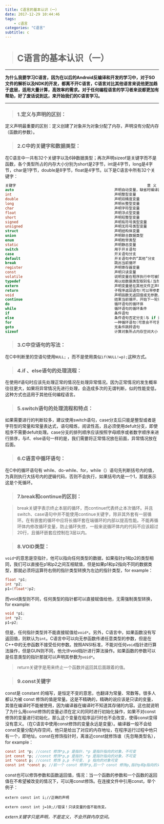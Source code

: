 ```yaml
---
title: C语言的基本认识（一）
date: 2017-12-29 10:44:46
tags: 
    - c语言
categories: "C语言"
subtitle: c
---
```


> # C语言的基本认识（一）

------

​     **为什么我要学习C语言，因为在以后的Android反编译和开发的学习中，对于SO文件的解析以及NDK的开发，都离不开C语言，C语言对比其他语言来说他更加趋于底层，适用大量计算，高效率的需求。对于任何编程语言的学习者来说都更加有帮助，好了废话说到这，来开始我们的C语言学习。**

------



> ### 1.定义与声明的区别：

定义声明最重要的区别：定义创建了对象并为对象分配了内存，声明没有分配内存（函数的参数）。



> ### 2.C中的关键字和数据类型：

在C语言中一共有32个关键字以及6钟数据类型；再次声明sizeof是关键字而不是函数，各个类型所占的内存大小分别为short是2字节，int是4字节，long是4字节，char是1字节，double是8字节，float是4字节。以下是C语言中所有32个关键字：

```c
关键字                                                            意 义
auto                                              声明自动变量，缺省时编译器一般默认为 auto
int                                               声明整型变量
double                                            声明双精度变量
long                                              声明长整型变量
char                                              声明字符型变量
float                                             声明浮点型变量
short                                             声明短整型变量
signed                                            声明有符号类型变量
unsigned                                          声明无符号类型变量
struct                                            声明结构体变量
union                                             声明联合数据类型
enum                                              声明枚举类型
static                                            声明静态变量
switch                                            用于开关语句
case                                              开关语句分支
default                                           开关语句中的“其他”分支
break                                             跳出当前循环
register                                          声明寄存器变量
const                                             声明只读变量
volatile                                          说明变量在程序执行中可被隐含地改变
typedef                                           用以给数据类型取别名(当然还有其他作用)
extern                                            声明变量是在其他文件正声明(也可以看做是引用变量)
return                                            子程序返回语句(可以带参数，也可不带参数)
void                                              声明函数无返回值或无参数，声明空类型指针
continue                                          结束当前循环，开始下一轮循环
do                                                循环语句的循环体
while                                             循环语句的循环条件
if                                                条件语句
else                                              条件语句否定分支(与 if 连用)
for                                               一种循环语句(可意会不可言传)
goto                                              无条件跳转语句
sizeof                                            计算对象所占内存空间大小
```



> ### 3.C中空语句的写法：

在C中判断里的空语句使用`NULL;` ，而不是使用类似`if(NULL!=p);`这种方式。



> ### 4.if 、else语句的处理流程：

在使用if语句时应该先处理正常的情况在处理异常情况。因为正常情况的发生概率往往更大，如果将异常情况先进行处理，会造成多次的无谓判断，似的性能变低，这种方式也适用于其他任何编程语言。



> ### 5.switch语句的处理流程和特点：

如果需要进行的判断较多，建议使用switch语句，case分支后只能是整型或者是字符型的常量和常量表达式，语句精炼，阅读性高，且必须使用defult分支，即使程序不需要defult处理。case分支的排列顺序应该按照字母顺序或者数字顺序来进行排序，与if、else语句一样的是，我们需要将正常情况放在前面，异常情况放在后面。

<!--if、else和switch语句的共同点：执行概率高的放在最前面判断。-->



> ### 6.C语言中循环语句：

在C中的循环语句有 while、do-while、for，while（）语句先判断括号内的值，为真则执行大括号内的逻辑代码，否则不会执行，如果括号内是一个1，那就表示这是个死循环。



> ### 7.break和continue的区别：

> break关键字表示终止本层的循环，而continue代表终止本次循环。并且switch、case语句中并不能使用continue关键字，除非其外套有一层循环。在有嵌套的循环中应将长循环套在端循环的内部以提高性能。不能再循环体内修改循环变量，防止循环失控，一般来说循环体内的代码不应该超过20行，且循环嵌套应控制在3层以内。



> ### 8.VOID类型：

`void*`的意思是空指针，他可以指向任何类型的数据，如果指针p1和p2的类型相同，我们可以直接在p1和p2之间互相赋值，但是如果p1和p2指向不同的数据类型，那就必须将运算符右侧的指针类型转换为左边的指针类型，for example：

```c
float *p1;
int *p2;
p1=(float*)p2;
```

而void类型则不同，任何类型的指针都可以直接赋值给他，无需强制类型转换，for example:

```c
void *p1;
int *p2;
p1=p2;
```

但是，任何指针类型并不能直接赋值给`void*`。另外，C语言中，如果函数没有写返回值，则默认为`int`。C语言中可以向无参函数传递任意类型的参数，但是在C++中的无参函数不接受任何参数。按照ANSI标准，不能对任何`void`指针进行算法操作，但是GUN则不同，他允许void指针进行算法操作。如果函数的参数可以是任意类型的指针那就可以声明其参数为`void*`。

> return关键字是用来终止一个函数并返回其后面跟着的值。



> ### 9.const关键字

const是 constant 的缩写，是恒定不变的意思，也翻译为常量、常数等。很多人都认为被 const 修饰的值是常量。这是不精确的，精确的说应该是只读的变量，其值在编译时不能被使用，因为编译器在编译时不知道其存储的内容。这也就说明了为什么用const修饰的变量必须在定义的同时进行初始化操作，如果不对const修饰的变量进行初始化，那么这个变量在程序运行时也不会改变，使得const变得没有意义。（在C语言中使用const修饰的变量永远是变量）。编译器一般不会给const变量分配内存空间，他只是给出了对应的内存地址，在程序运行过程中他只有一个，即地址。const在修饰指针时，离谁近const就修饰谁（先忽略类型名），for example：

```c
const int *p; //const 修饰*p,p 是指针，*p 是指针指向的对象，不可变 
int const *p; //const 修饰*p,p 是指针，*p 是指针指向的对象，不可变 
int *const p; //const 修饰 p,p 不可变， p 指向的对象可变 
const int *const p; //前一个 const 修饰*p,后一个 const 修饰p,指针p和p指向的对象 都不可变
```

const也可以修饰参数和函数返回值，情况：当一个函数的参数和一个函数的返回值在不希望被改变的情况下，可以用const修饰。在连接文件中引用const，举个例子：

`extern const int i;//正确的声明` 

`extern const int j=10;//错误！只读变量的值不能改变。`

*extern关键字只是声明，不是定义，不会开辟内存空间。*